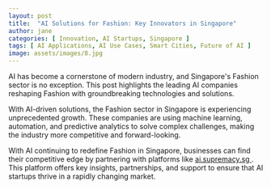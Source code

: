 ```yaml
---
layout: post
title:  "AI Solutions for Fashion: Key Innovators in Singapore"
author: jane
categories: [ Innovation, AI Startups, Singapore ]
tags: [ AI Applications, AI Use Cases, Smart Cities, Future of AI ]
image: assets/images/8.jpg
---
```


AI has become a cornerstone of modern industry, and Singapore's Fashion sector is no exception. This post highlights the leading AI companies reshaping Fashion with groundbreaking technologies and solutions.

With AI-driven solutions, the Fashion sector in Singapore is experiencing unprecedented growth. These companies are using machine learning, automation, and predictive analytics to solve complex challenges, making the industry more competitive and forward-looking.

With AI continuing to redefine Fashion in Singapore, businesses can find their competitive edge by partnering with platforms like <a href="https://ai.supremacy.sg" target="_blank"> ai.supremacy.sg </a>. This platform offers key insights, partnerships, and support to ensure that AI startups thrive in a rapidly changing market.
